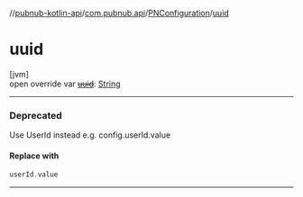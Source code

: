 //[pubnub-kotlin-api](../../../index.md)/[com.pubnub.api](../index.md)/[PNConfiguration](index.md)/[uuid](uuid.md)

# uuid

[jvm]\
open override var [~~uuid~~](uuid.md): [String](https://kotlinlang.org/api/latest/jvm/stdlib/kotlin/-string/index.html)

---

### Deprecated

Use UserId instead e.g. config.userId.value

#### Replace with

```kotlin
userId.value
```
---

